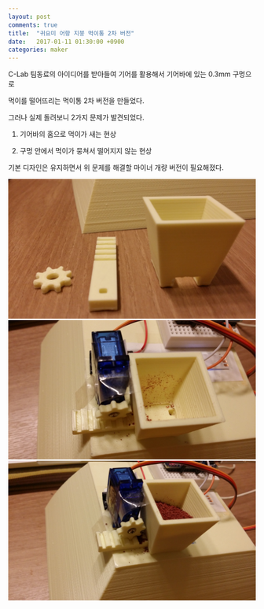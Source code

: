 ```yaml
---
layout: post
comments: true
title:  "귀요미 어항 지붕 먹이통 2차 버전"
date:   2017-01-11 01:30:00 +0900
categories: maker
---
```

C-Lab 팀동료의 아이디어를 받아들여 기어를 활용해서 기어바에 있는 0.3mm 구멍으로

먹이를 떨어뜨리는 먹이통 2차 버전을 만들었다.

그러나 실제 돌려보니 2가지 문제가 발견되었다.

1. 기어바의 홈으로 먹이가 새는 현상

2. 구멍 안에서 먹이가 뭉쳐서 떨어지지 않는 현상

기본 디자인은 유지하면서 위 문제를 해결할 마이너 개량 버전이 필요해졌다.

![먹이통 2차 버전 구성물](/assets/20170110_234142.jpg)
![먹이통 2차 버전 조립](/assets/20170111_010941.jpg)
![먹이통 2차 버전 먹이 새는 문제](/assets/20170111_011924.jpg)

